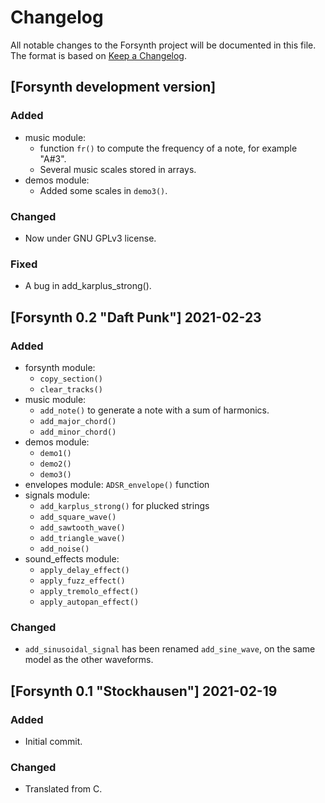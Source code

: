 # Changelog
All notable changes to the Forsynth project will be documented in this file.
The format is based on [Keep a Changelog](https://keepachangelog.com/en/1.0.0/).


## [Forsynth development version]

### Added
- music module:
  - function `fr()` to compute the frequency of a note, for example "A#3".
  - Several music scales stored in arrays.
- demos module:
  - Added some scales in `demo3()`.

### Changed
- Now under GNU GPLv3 license.

### Fixed
- A bug in add_karplus_strong().

## [Forsynth 0.2 "Daft Punk"] 2021-02-23

### Added
- forsynth module:
  - `copy_section()`
  - `clear_tracks()`
- music module:
  - `add_note()` to generate a note with a sum of harmonics.
  - `add_major_chord()`
  - `add_minor_chord()`
- demos module:
  - `demo1()`
  - `demo2()`
  - `demo3()`
- envelopes module: `ADSR_envelope()` function
- signals module: 
  - `add_karplus_strong()` for plucked strings
  - `add_square_wave()`
  - `add_sawtooth_wave()`
  - `add_triangle_wave()`
  - `add_noise()`
- sound_effects module: 
  - `apply_delay_effect()`
  - `apply_fuzz_effect()`
  - `apply_tremolo_effect()`
  - `apply_autopan_effect()`

### Changed
- `add_sinusoidal_signal` has been renamed `add_sine_wave`, on the same model
as the other waveforms.

## [Forsynth 0.1 "Stockhausen"] 2021-02-19

### Added
- Initial commit.

### Changed
- Translated from C.

